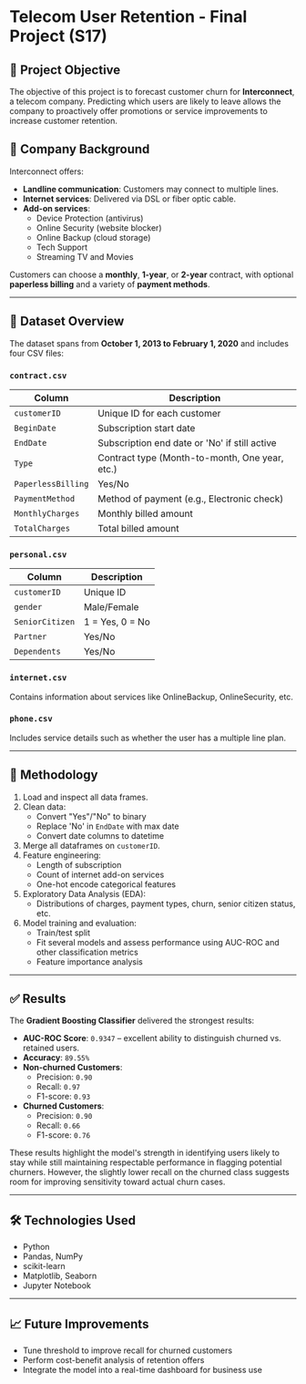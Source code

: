 # Telecom User Retention - Final Project (S17)

## 📌 Project Objective

The objective of this project is to forecast customer churn for **Interconnect**, a telecom company. Predicting which users are likely to leave allows the company to proactively offer promotions or service improvements to increase customer retention.

## 🏢 Company Background

Interconnect offers:

- **Landline communication**: Customers may connect to multiple lines.
- **Internet services**: Delivered via DSL or fiber optic cable.
- **Add-on services**:
  - Device Protection (antivirus)
  - Online Security (website blocker)
  - Online Backup (cloud storage)
  - Tech Support
  - Streaming TV and Movies

Customers can choose a **monthly**, **1-year**, or **2-year** contract, with optional **paperless billing** and a variety of **payment methods**.

---

## 📂 Dataset Overview

The dataset spans from **October 1, 2013 to February 1, 2020** and includes four CSV files:

### `contract.csv`
| Column | Description |
|--------|-------------|
| `customerID` | Unique ID for each customer |
| `BeginDate` | Subscription start date |
| `EndDate` | Subscription end date or 'No' if still active |
| `Type` | Contract type (Month-to-month, One year, etc.) |
| `PaperlessBilling` | Yes/No |
| `PaymentMethod` | Method of payment (e.g., Electronic check) |
| `MonthlyCharges` | Monthly billed amount |
| `TotalCharges` | Total billed amount |

### `personal.csv`
| Column | Description |
|--------|-------------|
| `customerID` | Unique ID |
| `gender` | Male/Female |
| `SeniorCitizen` | 1 = Yes, 0 = No |
| `Partner` | Yes/No |
| `Dependents` | Yes/No |

### `internet.csv`
Contains information about services like OnlineBackup, OnlineSecurity, etc.

### `phone.csv`
Includes service details such as whether the user has a multiple line plan.

---

## 🧠 Methodology

1. Load and inspect all data frames.
2. Clean data:
   - Convert "Yes"/"No" to binary
   - Replace 'No' in `EndDate` with max date
   - Convert date columns to datetime
3. Merge all dataframes on `customerID`.
4. Feature engineering:
   - Length of subscription
   - Count of internet add-on services
   - One-hot encode categorical features
5. Exploratory Data Analysis (EDA):
   - Distributions of charges, payment types, churn, senior citizen status, etc.
6. Model training and evaluation:
   - Train/test split
   - Fit several models and assess performance using AUC-ROC and other classification metrics
   - Feature importance analysis

---

## ✅ Results

The **Gradient Boosting Classifier** delivered the strongest results:

- **AUC-ROC Score**: `0.9347` – excellent ability to distinguish churned vs. retained users.
- **Accuracy**: `89.55%`
- **Non-churned Customers**:
  - Precision: `0.90`
  - Recall: `0.97`
  - F1-score: `0.93`
- **Churned Customers**:
  - Precision: `0.90`
  - Recall: `0.66`
  - F1-score: `0.76`

These results highlight the model's strength in identifying users likely to stay while still maintaining respectable performance in flagging potential churners. However, the slightly lower recall on the churned class suggests room for improving sensitivity toward actual churn cases.

---

## 🛠 Technologies Used

- Python
- Pandas, NumPy
- scikit-learn
- Matplotlib, Seaborn
- Jupyter Notebook

---

## 📈 Future Improvements

- Tune threshold to improve recall for churned customers
- Perform cost-benefit analysis of retention offers
- Integrate the model into a real-time dashboard for business use

